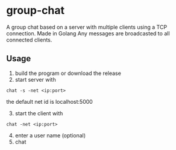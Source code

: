 # group-chat
A group chat based on a server with multiple clients using a TCP connection. Made in Golang
Any messages are broadcasted to all connected clients.

## Usage
1. build the program or download the release
2. start server with
```
chat -s -net <ip:port>
```
the default net id is localhost:5000

3. start the client with
```
chat -net <ip:port>
```
4. enter a user name (optional)
5. chat
